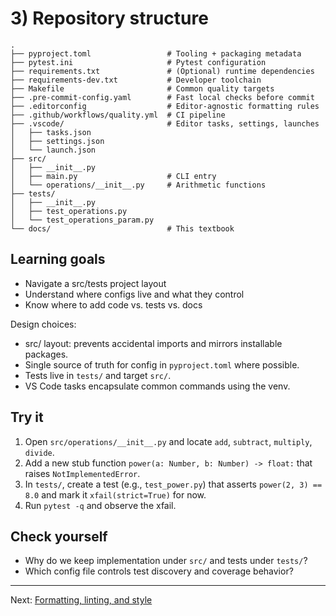 # 3) Repository structure

```
.
├── pyproject.toml                 # Tooling + packaging metadata
├── pytest.ini                     # Pytest configuration
├── requirements.txt               # (Optional) runtime dependencies
├── requirements-dev.txt           # Developer toolchain
├── Makefile                       # Common quality targets
├── .pre-commit-config.yaml        # Fast local checks before commit
├── .editorconfig                  # Editor‑agnostic formatting rules
├── .github/workflows/quality.yml  # CI pipeline
├── .vscode/                       # Editor tasks, settings, launches
│   ├── tasks.json
│   ├── settings.json
│   └── launch.json
├── src/
│   ├── __init__.py
│   ├── main.py                    # CLI entry
│   └── operations/__init__.py     # Arithmetic functions
├── tests/
│   ├── __init__.py
│   ├── test_operations.py
│   └── test_operations_param.py
└── docs/                          # This textbook
```

## Learning goals

- Navigate a src/tests project layout
- Understand where configs live and what they control
- Know where to add code vs. tests vs. docs

Design choices:
- src/ layout: prevents accidental imports and mirrors installable packages.
- Single source of truth for config in `pyproject.toml` where possible.
- Tests live in `tests/` and target `src/`.
- VS Code tasks encapsulate common commands using the venv.

## Try it

1. Open `src/operations/__init__.py` and locate `add`, `subtract`, `multiply`, `divide`.
2. Add a new stub function `power(a: Number, b: Number) -> float:` that raises `NotImplementedError`.
3. In `tests/`, create a test (e.g., `test_power.py`) that asserts `power(2, 3) == 8.0` and mark it `xfail(strict=True)` for now.
4. Run `pytest -q` and observe the xfail.

## Check yourself

- Why do we keep implementation under `src/` and tests under `tests/`?
- Which config file controls test discovery and coverage behavior?

---

Next: [Formatting, linting, and style](./04-tooling.md)
